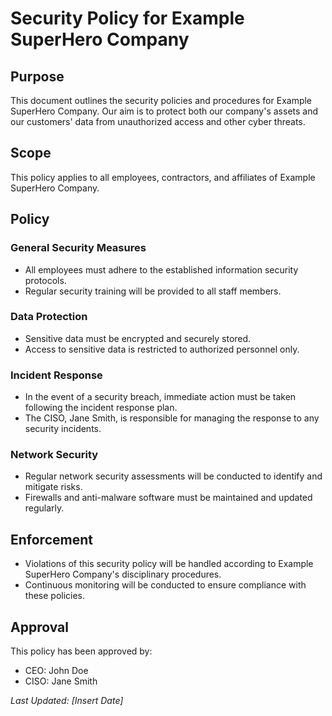 # Security Policy for Example SuperHero Company

## Purpose

This document outlines the security policies and procedures for Example SuperHero Company. Our aim is to protect both our company's assets and our customers' data from unauthorized access and other cyber threats.

## Scope

This policy applies to all employees, contractors, and affiliates of Example SuperHero Company.

## Policy

### General Security Measures

- All employees must adhere to the established information security protocols.
- Regular security training will be provided to all staff members.

### Data Protection

- Sensitive data must be encrypted and securely stored.
- Access to sensitive data is restricted to authorized personnel only.

### Incident Response

- In the event of a security breach, immediate action must be taken following the incident response plan.
- The CISO, Jane Smith, is responsible for managing the response to any security incidents.

### Network Security

- Regular network security assessments will be conducted to identify and mitigate risks.
- Firewalls and anti-malware software must be maintained and updated regularly.

## Enforcement

- Violations of this security policy will be handled according to Example SuperHero Company's disciplinary procedures.
- Continuous monitoring will be conducted to ensure compliance with these policies.

## Approval

This policy has been approved by:

- CEO: John Doe
- CISO: Jane Smith

_Last Updated: [Insert Date]_
